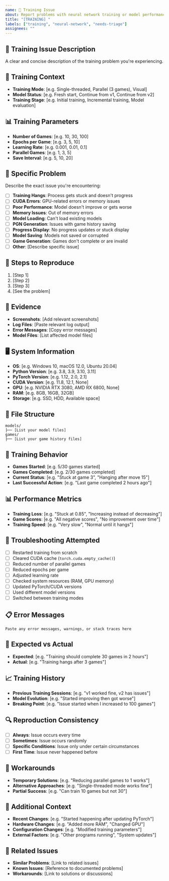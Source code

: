 ```yaml
---
name: 🧠 Training Issue
about: Report problems with neural network training or model performance
title: "[TRAINING] "
labels: ["training", "neural-network", "needs-triage"]
assignees: ""
---
```


## 🧠 Training Issue Description

A clear and concise description of the training problem you're experiencing.

## 🎯 Training Context

- **Training Mode**: [e.g. Single-threaded, Parallel (3 games), Visual]
- **Model Status**: [e.g. Fresh start, Continue from v1, Continue from v2]
- **Training Stage**: [e.g. Initial training, Incremental training, Model evaluation]

## 📊 Training Parameters

- **Number of Games**: [e.g. 10, 30, 100]
- **Epochs per Game**: [e.g. 3, 5, 10]
- **Learning Rate**: [e.g. 0.001, 0.01, 0.1]
- **Parallel Games**: [e.g. 1, 3, 5]
- **Save Interval**: [e.g. 5, 10, 20]

## 🚨 Specific Problem

Describe the exact issue you're encountering:

- [ ] **Training Hangs**: Process gets stuck and doesn't progress
- [ ] **CUDA Errors**: GPU-related errors or memory issues
- [ ] **Poor Performance**: Model doesn't improve or gets worse
- [ ] **Memory Issues**: Out of memory errors
- [ ] **Model Loading**: Can't load existing models
- [ ] **PGN Generation**: Issues with game history saving
- [ ] **Progress Display**: No progress updates or stuck display
- [ ] **Model Saving**: Models not saved or corrupted
- [ ] **Game Generation**: Games don't complete or are invalid
- [ ] **Other**: [Describe specific issue]

## 🔄 Steps to Reproduce

1. [Step 1]
2. [Step 2]
3. [Step 3]
4. [See the problem]

## 📸 Evidence

- **Screenshots**: [Add relevant screenshots]
- **Log Files**: [Paste relevant log output]
- **Error Messages**: [Copy error messages]
- **Model Files**: [List affected model files]

## 🖥️ System Information

- **OS**: [e.g. Windows 10, macOS 12.0, Ubuntu 20.04]
- **Python Version**: [e.g. 3.8, 3.9, 3.10, 3.11]
- **PyTorch Version**: [e.g. 1.12, 2.0, 2.1]
- **CUDA Version**: [e.g. 11.8, 12.1, None]
- **GPU**: [e.g. NVIDIA RTX 3080, AMD RX 6800, None]
- **RAM**: [e.g. 8GB, 16GB, 32GB]
- **Storage**: [e.g. SSD, HDD, Available space]

## 📁 File Structure

```
models/
├── [List your model files]
games/
├── [List your game history files]
```

## 🧪 Training Behavior

- **Games Started**: [e.g. 5/30 games started]
- **Games Completed**: [e.g. 2/30 games completed]
- **Current Status**: [e.g. "Stuck at game 3", "Hanging after move 15"]
- **Last Successful Action**: [e.g. "Last game completed 2 hours ago"]

## 📊 Performance Metrics

- **Training Loss**: [e.g. "Stuck at 0.85", "Increasing instead of decreasing"]
- **Game Scores**: [e.g. "All negative scores", "No improvement over time"]
- **Training Speed**: [e.g. "Very slow", "Normal until it hangs"]

## 🔧 Troubleshooting Attempted

- [ ] Restarted training from scratch
- [ ] Cleared CUDA cache (`torch.cuda.empty_cache()`)
- [ ] Reduced number of parallel games
- [ ] Reduced epochs per game
- [ ] Adjusted learning rate
- [ ] Checked system resources (RAM, GPU memory)
- [ ] Updated PyTorch/CUDA versions
- [ ] Used different model versions
- [ ] Switched between training modes

## 📋 Error Messages

```
Paste any error messages, warnings, or stack traces here
```

## 🎯 Expected vs Actual

- **Expected**: [e.g. "Training should complete 30 games in 2 hours"]
- **Actual**: [e.g. "Training hangs after 3 games"]

## 📈 Training History

- **Previous Training Sessions**: [e.g. "v1 worked fine, v2 has issues"]
- **Model Evolution**: [e.g. "Started improving then got worse"]
- **Breaking Point**: [e.g. "Issue started when I increased to 100 games"]

## 🔍 Reproduction Consistency

- [ ] **Always**: Issue occurs every time
- [ ] **Sometimes**: Issue occurs randomly
- [ ] **Specific Conditions**: Issue only under certain circumstances
- [ ] **First Time**: Issue never happened before

## 🚀 Workarounds

- **Temporary Solutions**: [e.g. "Reducing parallel games to 1 works"]
- **Alternative Approaches**: [e.g. "Single-threaded mode works fine"]
- **Partial Success**: [e.g. "Can train 10 games but not 30"]

## 📝 Additional Context

- **Recent Changes**: [e.g. "Started happening after updating PyTorch"]
- **Hardware Changes**: [e.g. "Added more RAM", "Changed GPU"]
- **Configuration Changes**: [e.g. "Modified training parameters"]
- **External Factors**: [e.g. "Other programs running", "System updates"]

## 🔗 Related Issues

- **Similar Problems**: [Link to related issues]
- **Known Issues**: [Reference to documented problems]
- **Workarounds**: [Link to solutions or discussions]
